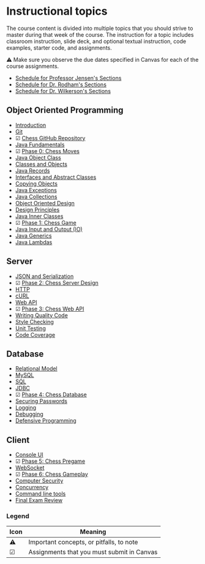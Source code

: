 # Instructional topics

The course content is divided into multiple topics that you should strive to master during that week of the course. The instruction for a topic includes classroom instruction, slide deck, and optional textual instruction, code examples, starter code, and assignments.

⚠ Make sure you observe the due dates specified in Canvas for each of the course assignments.

- [Schedule for Professor Jensen's Sections](https://github.com/softwareconstruction240/softwareconstruction/blob/main/schedule/winter2024.md)
- [Schedule for Dr. Rodham's Sections](https://github.com/softwareconstruction240/softwareconstruction/blob/main/schedule/winter2024.md)
- [Schedule for Dr. Wilkerson's Sections](https://github.com/softwareconstruction240/softwareconstruction/blob/main/schedule/winter2024-wilkerson.md)

## Object Oriented Programming

- [Introduction](introduction/introduction.md)
- [Git](git/git.md)
- ☑ [Chess GitHub Repository](../chess/chess-github-repository/chess-github-repository.md)
- [Java Fundamentals](java-fundamentals/java-fundamentals.md)
- ☑ [Phase 0: Chess Moves](../chess/0-chess-moves/chess-moves.md)
- [Java Object Class](java-object-class/java-object-class.md)
- [Classes and Objects](classes-and-objects/classes-and-objects.md)
- [Java Records](records/records.md)
- [Interfaces and Abstract Classes](interfaces-abstract-classes/interfaces-and-abstract-classes.md)
- [Copying Objects](copying-objects/copying-objects.md)
- [Java Exceptions](exceptions/exceptions.md)
- [Java Collections](collections/collections.md)
- [Object Oriented Design](object-oriented-design/object-oriented-design.md)
- [Design Principles](design-principles/design-principles.md)
- [Java Inner Classes](inner-classes/inner-classes.md)
- ☑ [Phase 1: Chess Game](../chess/1-chess-game/chess-game.md)
- [Java Input and Output (IO)](io/io.md)
- [Java Generics](generics/generics.md)
- [Java Lambdas](lambdas/lambdas.md)

## Server

- [JSON and Serialization](json/json.md)
- ☑ [Phase 2: Chess Server Design](../chess/2-server-design/server-design.md)
- [HTTP](http/http.md)
- [cURL](curl/curl.md)
- [Web API](web-api/web-api.md)
- ☑ [Phase 3: Chess Web API](../chess/3-web-api/web-api.md)
- [Writing Quality Code](quality-code/quality-code.md)
- [Style Checking](style-checker/style-checker.md)
- [Unit Testing](unit-testing/unit-testing.md)
- [Code Coverage](code-coverage/code-coverage.md)

## Database

- [Relational Model](db-model/db-model.md)
- [MySQL](mysql/mysql.md)
- [SQL](db-sql/db-sql.md)
- [JDBC](db-jdbc/db-jdbc.md)
- ☑ [Phase 4: Chess Database](../chess/4-database/database.md)
- [Securing Passwords](securing-passwords/securing-passwords.md)
- [Logging](logging/logging.md)
- [Debugging](debugging/debugging.md)
- [Defensive Programming](defensive-programming/defensive-programming.md)

## Client

- [Console UI](console-ui/console-ui.md)
- ☑ [Phase 5: Chess Pregame](../chess/5-pregame/pregame.md)
- [WebSocket](websocket/websocket.md)
- ☑ [Phase 6: Chess Gameplay](../chess/6-gameplay/gameplay.md)
- [Computer Security](computer-security/computer-security.md)
- [Concurrency](concurrency/concurrency.md)
- [Command line tools](command-line-builds/command-line-builds.md)
- [Final Exam Review](final-exam-review/final-exam-review.md)

### Legend

| Icon | Meaning                                    |
| ---- | ------------------------------------------ |
| ⚠    | Important concepts, or pitfalls, to note   |
| ☑    | Assignments that you must submit in Canvas |

